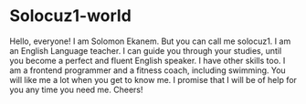 # Solocuz1-world

Hello, everyone! I am Solomon Ekanem. But you can call me solocuz1.
I am an English Language teacher. I can guide you through your studies,
until you become a perfect and fluent English speaker.
I have other skills too. I am a frontend programmer and a fitness coach, including swimming.
You will like me a lot when you get to know me. I promise that I will be of help for you 
any time you need me. Cheers!
